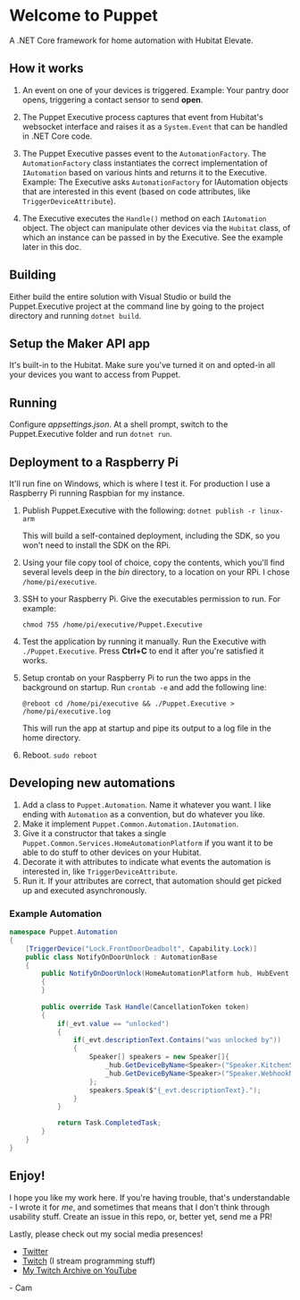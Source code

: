 # Welcome to Puppet

A .NET Core framework for home automation with Hubitat Elevate.

## How it works

1. An event on one of your devices is triggered. 
    Example: Your pantry door opens, triggering a contact sensor to send **open**.

2. The Puppet Executive process captures that event from Hubitat's websocket interface and raises it as a `System.Event` that can be handled in .NET Core code. 

3. The Puppet Executive passes event to the `AutomationFactory`. The `AutomationFactory` class instantiates the correct implementation of `IAutomation` based on various hints and returns it to the Executive.
    Example: The Executive asks `AutomationFactory` for IAutomation objects that are interested in this event (based on code attributes, like `TriggerDeviceAttribute`).

4. The Executive executes the `Handle()` method on each `IAutomation` object. The object can manipulate other devices via the `Hubitat` class, of which an instance can be passed in by the Executive. See the example later in this doc.

## Building

Either build the entire solution with Visual Studio or build the Puppet.Executive project at the command line by going to the project directory and running `dotnet build`.

## Setup the Maker API app

It's built-in to the Hubitat. Make sure you've turned it on and opted-in all your devices you want to access from Puppet.

## Running

Configure *appsettings.json*. At a shell prompt, switch to the Puppet.Executive folder and run `dotnet run`.

## Deployment to a Raspberry Pi

It'll run fine on Windows, which is where I test it. For production I use a Raspberry Pi running Raspbian for my instance.

1. Publish Puppet.Executive with the following:
    `dotnet publish -r linux-arm`
    
    This will build a self-contained deployment, including the SDK, so you won't need to install the SDK on the RPi.

2. Using your file copy tool of choice, copy the contents, which you'll find several levels deep in the *bin* directory, to a location on your RPi. I chose `/home/pi/executive`.

3. SSH to your Raspberry Pi. Give the executables permission to run. For example:
    ```
    chmod 755 /home/pi/executive/Puppet.Executive
    ```

4. Test the application by running it manually. Run the Executive with `./Puppet.Executive`. Press **Ctrl+C** to end it after you're satisfied it works.

5. Setup crontab on your Raspberry Pi to run the two apps in the background on startup. Run `crontab -e` and add the following line:
    ```
    @reboot cd /home/pi/executive && ./Puppet.Executive > /home/pi/executive.log
    ```

    This will run the app at startup and pipe its output to a log file in the home directory.

6. Reboot. `sudo reboot`

## Developing new automations

1. Add a class to `Puppet.Automation`. Name it whatever you want. I like ending with `Automation` as a convention, but do whatever you like.
2. Make it implement `Puppet.Common.Automation.IAutomation`.
3. Give it a constructor that takes a single `Puppet.Common.Services.HomeAutomationPlatform` if you want it to be able to do stuff to other devices on your Hubitat.
4. Decorate it with attributes to indicate what events the automation is interested in, like `TriggerDeviceAttribute`.
5. Run it. If your attributes are correct, that automation should get picked up and executed asynchronously.

### Example Automation

```csharp
namespace Puppet.Automation
{
    [TriggerDevice("Lock.FrontDoorDeadbolt", Capability.Lock)]
    public class NotifyOnDoorUnlock : AutomationBase
    {
        public NotifyOnDoorUnlock(HomeAutomationPlatform hub, HubEvent evt) : base (hub,evt)
        {
        }
        
        public override Task Handle(CancellationToken token)
        {
            if(_evt.value == "unlocked")
            {
                if(_evt.descriptionText.Contains("was unlocked by"))
                {
                    Speaker[] speakers = new Speaker[]{
                        _hub.GetDeviceByName<Speaker>("Speaker.KitchenSpeaker") as Speaker,
                        _hub.GetDeviceByName<Speaker>("Speaker.WebhookNotifier") as Speaker
                    };
                    speakers.Speak($"{_evt.descriptionText}.");
                }
            }

            return Task.CompletedTask;
        }
    }
}
```

## Enjoy!

I hope you like my work here. If you're having trouble, that's understandable - I wrote it for *me*, and sometimes that means that I don't think through usability stuff. Create an issue in this repo, or, better yet, send me a PR!

Lastly, please check out my social media presences!

* [Twitter](https://twitter.com/camsoper)
* [Twitch](https://twitch.tv/CamDoesCoolStuff) (I stream programming stuff)
* [My Twitch Archive on YouTube](https://www.youtube.com/playlist?list=PL7390OIw2znaTPK4GGCtRnoJe1scVl5ZT)

\- Cam

